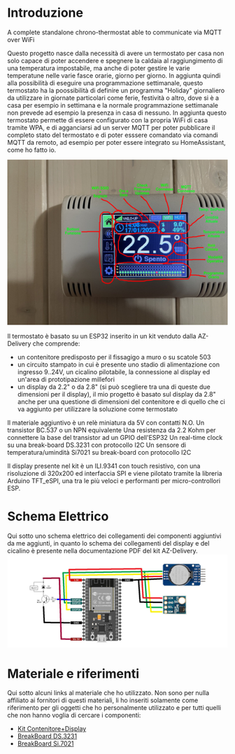 # Introduzione
A complete standalone chrono-thermostat able to communicate via MQTT over WiFi

Questo progetto nasce dalla necessità di avere un termostato per casa non solo capace di poter accendere e spegnere la caldaia al raggiungimento di una  temperatura impostabile, ma anche di poter gestire le varie temperatune nelle varie fasce orarie, giorno per giorno.
In aggiunta quindi alla possibilità di eseguire una programmazione settimanale, questo termostato ha la poossibilità di definire un programma "Holiday" giornaliero da utilizzare in giornate particolari come ferie, festività o altro, dove si è a casa per esempio in settimana e la normale programmazione settimanale non prevede ad esempio la presenza in casa di nessuno.
In aggiunta questo termostato permette di essere configurato con la propria WiFi di casa tramite WPA, e di agganciarsi ad un server MQTT per poter pubblicare il completo stato del termostato e di poter esssere comandato via comandi MQTT da remoto, ad esempio per poter essere integrato su HomeAssistant, come ho fatto io.

![Home Screen](./sample_pictures/1_Home.jpg)

Il termostato è basato su un ESP32 inserito in un kit venduto dalla AZ-Delivery che comprende:
- un contenitore predisposto per il fissagigo a muro o su scatole 503
- un circuito stampato in cui è presente uno stadio di alimentazione con ingresso 9..24V, un cicalino pilotabile, la connessione al display ed un'area di prototipazione millefori
- un display da 2.2" o da 2.8" (si può scegliere tra una di queste due dimensioni per il display), il mio progetto è basato sul display da 2.8" anche per una questione di dimensioni del contenitore e di quello che ci va aggiunto per utilizzare la soluzione come termostato

Il materiale aggiuntivo è un relè miniatura da 5V con contatti N.O.
Un transistor BC.537 o un NPN equivalente
Una resistenza da 2.2 Kohm per connettere la base del transistor ad un GPIO dell'ESP32
Un real-time clock su una break-board DS.3231 con protocollo I2C
Un sensore di temperatura/umindità Si7021 su break-board con protocollo I2C

Il display presente nel kit è un ILI.9341 con touch resistivo, con una risoluzione di 320x200 ed interfaccia SPI e viene pilotato tramite la libreria Arduino TFT_eSPI, una tra le più veloci e performanti per micro-controllori ESP.

# Schema Elettrico
Qui sotto uno schema elettrico dei collegamenti dei componenti aggiuntivi da me aggiunti, in quanto lo schema dei collegamenti del display e del cicalino è presente nella documentazione PDF del kit AZ-Delivery.
![Home Screen](./sample_pictures/Schematics.jpg)


# Materiale e riferimenti
Qui sotto alcuni links al materiale che ho utilizzato. Non sono per nulla affiliato ai fornitori di questi materiali, li ho inseriti solamente come riferimento per gli oggetti che ho personalmente utilizzato e per tutti quelli che non hanno voglia di cercare i componenti:

- [Kit Contenitore+Display](https://amzn.eu/d/6OSxUhz)
- [BreakBoard DS.3231](https://amzn.eu/d/7noOq9g)
- [BreakBoard Si.7021](https://amzn.eu/d/eylJAoo)
